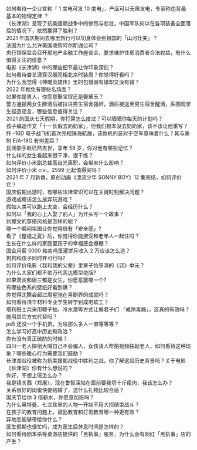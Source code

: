 如何看待一企业宣称「 1 度电可发 10 度电」，产品可以无限发电，专家称违背最基本的物理定律 ？  
《长津湖》呈现了抗美援朝战争中的惨烈与悲壮，中国军队何以在各项装备全面落后的情况下，依然赢得了胜利？  
2021 年国庆期间去哪里旅行可以切身体会到祖国的「山河壮美」？  
法国为什么允许美国收购阿尔斯通公司？  
央行银保监会召开房地产金融工作座谈会，要求维护住房消费者合法权益，有什么值得关注的信息？  
电影《长津湖》中的哪些细节最让你印象深刻？  
如何看待娄艺潇穿汉服亮相北京时装周？你觉得好看吗？  
为什么我觉得《神雕英雄传》里的包惜弱有错却又没有错？  
2022 年推免有哪些名场面？  
如果你是男人，你愿意娶宝钗还是娶黛玉？  
警方通报两女生醉酒后被拉进男生宿舍强奸，酒后被送至男生宿舍醒酒，系围观学生捏造谣言，哪些信息值得关注？  
2021 的国庆七天假期，你打算怎么度过？可以晒晒你每天的计划吗？  
孩子编造作文「十一长假去奶奶家」，但我们根本没去奶奶家，该不该让他重写？  
歼 -16D 电子战飞机首次亮相珠海航展，该款机列装对于空军意味着什么？其与美制 E/A-18G 有何差距？  
民谣歌手赵已然去世，享年 58 岁，你对他有哪些记忆？  
什么样的女生看起来很干净，很干练？  
如何评价小米副总裁高自光离职，会带来什么影响？  
如何评价小米 civi，2599 元起值得买吗？  
2021 年 7 月新番，原创动画《漂流少年 SONNY BOY》12 集完结，如何评价它？  
国庆假期出游时，有哪些法律常识可以在关键时刻解决问题？  
游戏成瘾该怎么放弃玩游戏？  
假如人类可以跑上太空，会经历什么？  
如何以「我的心上人娶了别人」为开头写一个故事？  
刘耀文的穿搭风格是怎样的呢？  
哪一个瞬间祖国让你觉得很有「安全感」?  
看了《屋檐之夏》后，你觉得你能接受和老年人一起住吗？  
生长在什么样的家庭里孩子的幸福感会爆棚？  
国企月薪  5000 和卖鸡蛋灌饼月收入 2 万应该怎么选？  
狗狗和孩子同时养可行吗?  
如何评价电影《我和我的父辈》里章子怡导演的《诗》单元？  
为什么大家们都不怕万代高达模型绝版?  
如果萧炎和唐三都是女生，你愿意娶哪一个?  
有哪些色系的壁纸好看到爆？  
你觉得沈腾会超过周星驰在喜剧界的成就吗？  
如何看待清华材料专业学生转学到成电软工？  
塔利班士兵采用鞭子抽、冷水激等方式让瘾君子们 「戒除毒瘾」，这真的有效吗？能用其它方式代替吗？  
ps5 还没一个手机贵，为啥那么多人一直等等等？  
怎么学习好高中历史和政治？  
你有没有真正破防的时候？  
四川一老人摔倒大喊自己不会骗人，女孩请人帮拍视频扶起老人，如何看待这种现象？哪些暖心行为需要我们鼓励？  
长津湖战役被称为抗美援朝战役中胜利之战，你了解这段历史背景吗？关于电影《长津湖》你有什么想说的？  
你好，不想上班怎么办？  
我是镇关西（郑屠），现在鲁智深站在面前要我切十斤瘦肉，我该怎么办？  
关系很好的闺蜜快要结婚了，送什么礼物比较合适？  
国庆节给你 3 倍薪水，你愿意加班吗？  
为什么奥特曼、七龙珠里的人物一开始不用大招结束战斗？  
在孩子的教育问题上，鼓励教育和打击教育哪一种更有效？  
异地恋能够带给你什么？  
医生假期也很忙吗，成为医生后休息时间是怎样的？  
如何看待剧本杀等桌游店提供的「黑执事」服务，为什么会有网红「黑执事」店的产生？  
